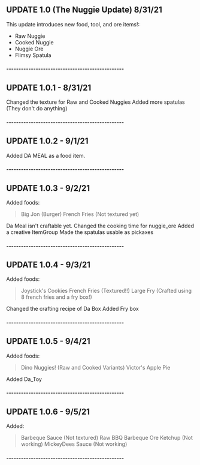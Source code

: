 ## UPDATE 1.0 (The Nuggie Update) 8/31/21

This update introduces new food, tool, and ore items!:
- Raw Nuggie
- Cooked Nuggie
- Nuggie Ore
- Flimsy Spatula


#### ------------------------------------------------

## UPDATE 1.0.1 - 8/31/21

Changed the texture for Raw and Cooked Nuggies
Added more spatulas (They don't do anything)
#### ------------------------------------------------

## UPDATE 1.0.2 - 9/1/21    

Added DA MEAL as a food item.
#### ------------------------------------------------

## UPDATE 1.0.3 - 9/2/21

Added foods:
> Big Jon (Burger)
> French Fries (Not textured yet)

Da Meal isn't craftable yet.
Changed the cooking time for nuggie_ore
Added a creative ItemGroup
Made the spatulas usable as pickaxes
#### ------------------------------------------------

## UPDATE 1.0.4 - 9/3/21

Added foods:
> Joystick's Cookies
> French Fries (Textured!!)
> Large Fry (Crafted using 8 french fries and a fry box!)

Changed the crafting recipe of Da Box
Added Fry box
#### ------------------------------------------------

## UPDATE 1.0.5 - 9/4/21

Added foods:
> Dino Nuggies! (Raw and Cooked Variants)
> Victor's Apple Pie

Added Da_Toy
#### ------------------------------------------------

## UPDATE 1.0.6 - 9/5/21

Added:
> Barbeque Sauce (Not textured)
> Raw BBQ
> Barbeque Ore
> Ketchup (Not working)
> MickeyDees Sauce (Not working)


#### ------------------------------------------------